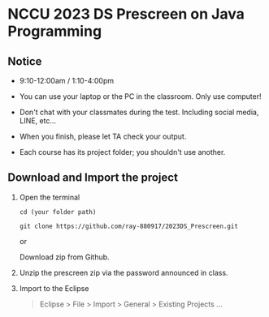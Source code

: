 # NCCU 2023 DS Prescreen on Java Programming

## Notice
- 9:10-12:00am / 1:10-4:00pm

- You can use your laptop or the PC in the classroom. Only use computer!

- Don't chat with your classmates during the test. Including social media, LINE, etc...

- When you finish, please let TA check your output.

- Each course has its project folder; you shouldn't use another.

## Download and Import the project
1.  Open the terminal

    `cd (your folder path)`

    `git clone https://github.com/ray-880917/2023DS_Prescreen.git`

    or

    Download zip from Github. 

2. Unzip the prescreen zip via the password announced in class.

3. Import to the Eclipse

    > Eclipse > File > Import > General > Existing Projects ...
